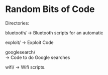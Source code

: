 Random Bits of Code
===================

Directories:

bluetooth/
  -> Bluetooth scripts for an automatic 

exploit/
  -> Exploit Code

googlesearch/  
  -> Code to do Google searches

wifi/
  -> Wifi scripts.

